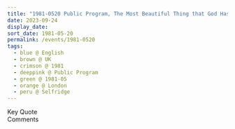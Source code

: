 ```yaml
---
title: "1981-0520 Public Program, The Most Beautiful Thing that God Has Created Is the Human Beings, Selfridge's (department store, organized by a Sahaja Yoginī who was working there), London, UK (other date 0529)"
date: 2023-09-24
display_date: 
sort_date: 1981-05-20
permalink: /events/1981-0520
tags:
  - blue @ English
  - brown @ UK
  - crimson @ 1981
  - deeppink @ Public Program
  - green @ 1981-05
  - orange @ London
  - peru @ Selfridge
---
```


<wave-list>
  <list-title color="green" width="75">Key Quote</list-title>
  <list-item color="BlanchedAlmond"  width="200"></list-item>
  <list-item color="Lavender"></list-item>
  <list-item color="BlanchedAlmond"></list-item>
</wave-list>

<br>

<wave-list>
  <list-title color="green" width="75">Comments</list-title>
  <list-item color="BlanchedAlmond"  width="200"></list-item>
  <list-item color="Lavender"></list-item>
  <list-item color="BlanchedAlmond"></list-item>
</wave-list>